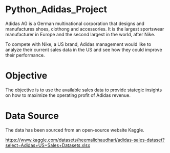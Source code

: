 # Python_Adidas_Project
Adidas AG is a German multinational corporation that designs and manufactures shoes, clothong and accessories. It is the largest sportswear manufacturer in Europe and the second largest in the world, after Nike. 

To compete with Nike, a US brand, Adidas management would like to analyze their current sales data in the US and see how they could improve their performance.

# Objective
The objective is to use the available sales data to provide stategic insights on how to maximize the operating profit of Adidas revenue.

# Data Source
The data has been sourced from an open-source website Kaggle.

https://www.kaggle.com/datasets/heemalichaudhari/adidas-sales-dataset?select=Adidas+US+Sales+Datasets.xlsx
